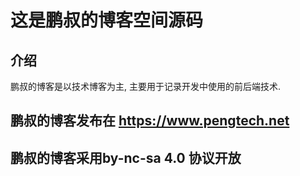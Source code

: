 
# 这是鹏叔的博客空间源码

## 介绍

鹏叔的博客是以技术博客为主, 主要用于记录开发中使用的前后端技术.

## 鹏叔的博客发布在 <https://www.pengtech.net>

## 鹏叔的博客采用by-nc-sa 4.0 协议开放
